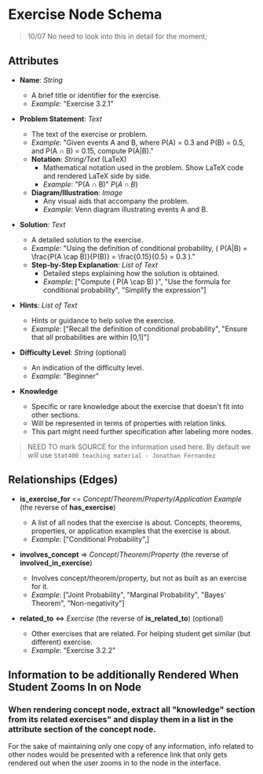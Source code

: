 # Exercise Node Schema

> 10/07 No need to look into this in detail for the moment;



## Attributes

- **Name**: *String*
  - A brief title or identifier for the exercise.
  - *Example*: "Exercise 3.2.1"

- **Problem Statement**: *Text*
  - The text of the exercise or problem.
  - *Example*: "Given events A and B, where P(A) = 0.3 and P(B) = 0.5, and P(A ∩ B) = 0.15, compute P(A|B)."
  - **Notation**: *String/Text* (LaTeX)
    - Mathematical notation used in the problem. Show LaTeX code and rendered LaTeX side by side.
    - *Example*: "P(A ∩ B)" $P(A \cap B)$
  - **Diagram/Illustration**: *Image*
    - Any visual aids that accompany the problem.
    - *Example*: Venn diagram illustrating events A and B.

- **Solution**: *Text*
  - A detailed solution to the exercise.
  - *Example*: "Using the definition of conditional probability, \( P(A|B) = \frac{P(A \cap B)}{P(B)} = \frac{0.15}{0.5} = 0.3 \)."
  - **Step-by-Step Explanation**: *List of Text*
    - Detailed steps explaining how the solution is obtained.
    - *Example*: ["Compute \( P(A \cap B) \)", "Use the formula for conditional probability", "Simplify the expression"]

- **Hints**: *List of Text*
  - Hints or guidance to help solve the exercise.
  - *Example*: ["Recall the definition of conditional probability", "Ensure that all probabilities are within [0,1]"]

- **Difficulty Level**: *String* (optional)
  - An indication of the difficulty level.
  - *Example*: "Beginner"

- **Knowledge**
  - Specific or rare knowledge about the exercise that doesn't fit into other sections.
  - Will be represented in terms of properties with relation links.
  - This part might need further specification after labeling more nodes.

> NEED TO mark SOURCE for the information used here. By default we will use `Stat400 teaching material - Jonathan Fernandez`

## Relationships (Edges)

- **is_exercise_for** <= *Concept*/*Theorem*/*Property*/*Application Example* (the reverse of **has_exercise**) 
  - A list of all nodes that the exercise is about. Concepts, theorems, properties, or application examples that the exercise is about.
  - *Example*: ["Conditional Probability",]

- **involves_concept** => *Concept*/*Theorem*/*Property* (the reverse of **involved_in_exercise**)
  - Involves concept/theorem/property, but not as built as an exercise for it.
  - *Example*: ["Joint Probability", "Marginal Probability", "Bayes' Theorem", "Non-negativity"]

- **related_to** <=> *Exercise* (the reverse of **is_related_to**) (optional)
  - Other exercises that are related. For helping student get similar (but different) exercise.
  - *Example*: "Exercise 3.2.2"

## Information to be additionally Rendered When Student Zooms In on Node
### When rendering concept node, extract all "knowledge" section from its related exercises" and display them in a list in the attribute section of the concept node.
For the sake of maintaining only one copy of any information, info related to other nodes would be presented with a reference link that only gets rendered out when the user zooms in to the node in the interface.
